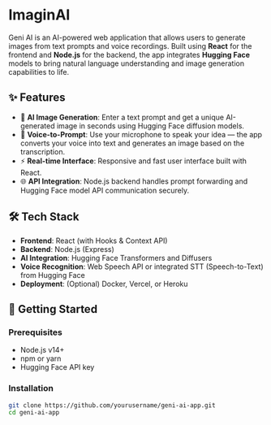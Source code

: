 # ImaginAI

Geni AI is an AI-powered web application that allows users to generate images from text prompts and voice recordings. Built using **React** for the frontend and **Node.js** for the backend, the app integrates **Hugging Face** models to bring natural language understanding and image generation capabilities to life.

## ✨ Features

- 🎨 **AI Image Generation**: Enter a text prompt and get a unique AI-generated image in seconds using Hugging Face diffusion models.
- 🎤 **Voice-to-Prompt**: Use your microphone to speak your idea — the app converts your voice into text and generates an image based on the transcription.
- ⚡ **Real-time Interface**: Responsive and fast user interface built with React.
- 🌐 **API Integration**: Node.js backend handles prompt forwarding and Hugging Face model API communication securely.

## 🛠️ Tech Stack

- **Frontend**: React (with Hooks & Context API)
- **Backend**: Node.js (Express)
- **AI Integration**: Hugging Face Transformers and Diffusers
- **Voice Recognition**: Web Speech API or integrated STT (Speech-to-Text) from Hugging Face
- **Deployment**: (Optional) Docker, Vercel, or Heroku

## 🚀 Getting Started

### Prerequisites

- Node.js v14+
- npm or yarn
- Hugging Face API key

### Installation

```bash
git clone https://github.com/yourusername/geni-ai-app.git
cd geni-ai-app

